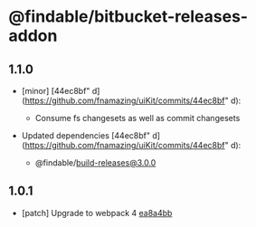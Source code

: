 # @findable/bitbucket-releases-addon

## 1.1.0
- [minor] [44ec8bf"
d](https://github.com/fnamazing/uiKit/commits/44ec8bf"
d):

  - Consume fs changesets as well as commit changesets

- Updated dependencies [44ec8bf"
d](https://github.com/fnamazing/uiKit/commits/44ec8bf"
d):
  - @findable/build-releases@3.0.0

## 1.0.1
- [patch] Upgrade to webpack 4 [ea8a4bb](https://github.com/fnamazing/uiKit/commits/ea8a4bb)
